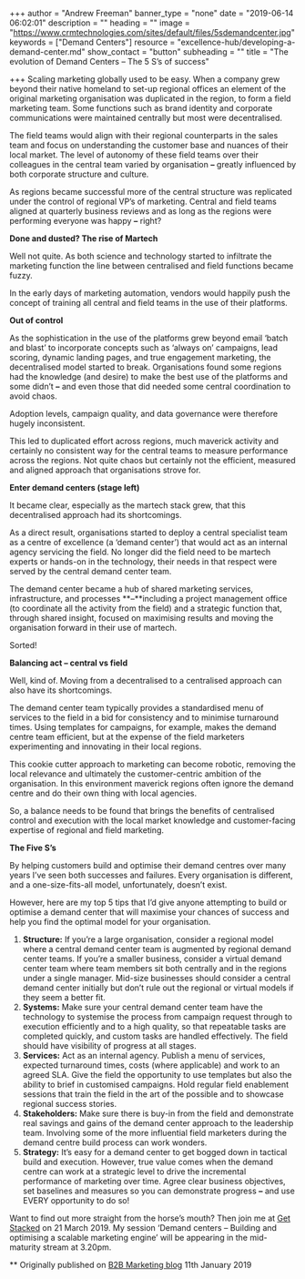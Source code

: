 +++
author = "Andrew Freeman"
banner_type = "none"
date = "2019-06-14 06:02:01"
description = ""
heading = ""
image = "https://www.crmtechnologies.com/sites/default/files/5sdemandcenter.jpg"
keywords = ["Demand Centers"]
resource = "excellence-hub/developing-a-demand-center.md"
show_contact = "button"
subheading = ""
title = "The evolution of Demand Centers – The 5 S’s of success"

+++
Scaling marketing globally used to be easy. When a company grew beyond their native homeland to set-up regional offices an element of the original marketing organisation was duplicated in the region, to form a field marketing team. Some functions such as brand identity and corporate communications were maintained centrally but most were decentralised.

The field teams would align with their regional counterparts in the sales team and focus on understanding the customer base and nuances of their local market. The level of autonomy of these field teams over their colleagues in the central team varied by organisation **–** greatly influenced by both corporate structure and culture.

As regions became successful more of the central structure was replicated under the control of regional VP’s of marketing. Central and field teams aligned at quarterly business reviews and as long as the regions were performing everyone was happy **–** right?

**Done and dusted? The rise of Martech**

Well not quite. As both science and technology started to infiltrate the marketing function the line between centralised and field functions became fuzzy.

In the early days of marketing automation, vendors would happily push the concept of training all central and field teams in the use of their platforms.

**Out of control**

As the sophistication in the use of the platforms grew beyond email ‘batch and blast’ to incorporate concepts such as ‘always on’ campaigns, lead scoring, dynamic landing pages, and true engagement marketing, the decentralised model started to break. Organisations found some regions had the knowledge (and desire) to make the best use of the platforms and some didn’t **–** and even those that did needed some central coordination to avoid chaos.

Adoption levels, campaign quality, and data governance were therefore hugely inconsistent.

This led to duplicated effort across regions, much maverick activity and certainly no consistent way for the central teams to measure performance across the regions. Not quite chaos but certainly not the efficient, measured and aligned approach that organisations strove for.

**Enter demand centers (stage left)**

It became clear, especially as the martech stack grew, that this decentralised approach had its shortcomings.

As a direct result, organisations started to deploy a central specialist team as a centre of excellence (a ‘demand center’) that would act as an internal agency servicing the field. No longer did the field need to be martech experts or hands-on in the technology, their needs in that respect were served by the central demand center team.

The demand center became a hub of shared marketing services, infrastructure, and processes **–**including a project management office (to coordinate all the activity from the field) and a strategic function that, through shared insight, focused on maximising results and moving the organisation forward in their use of martech.

Sorted!

**Balancing act – central vs field**

Well, kind of. Moving from a decentralised to a centralised approach can also have its shortcomings.

The demand center team typically provides a standardised menu of services to the field in a bid for consistency and to minimise turnaround times. Using templates for campaigns, for example, makes the demand centre team efficient, but at the expense of the field marketers experimenting and innovating in their local regions.

This cookie cutter approach to marketing can become robotic, removing the local relevance and ultimately the customer-centric ambition of the organisation. In this environment maverick regions often ignore the demand centre and do their own thing with local agencies.

So, a balance needs to be found that brings the benefits of centralised control and execution with the local market knowledge and customer-facing expertise of regional and field marketing.

**The Five S’s**

By helping customers build and optimise their demand centres over many years I’ve seen both successes and failures. Every organisation is different, and a one-size-fits-all model, unfortunately, doesn’t exist.

However, here are my top 5 tips that I’d give anyone attempting to build or optimise a demand center that will maximise your chances of success and help you find the optimal model for your organisation.

1. **Structure:** If you’re a large organisation, consider a regional model where a central demand center team is augmented by regional demand center teams. If you’re a smaller business, consider a virtual demand center team where team members sit both centrally and in the regions under a single manager. Mid-size businesses should consider a central demand center initially but don’t rule out the regional or virtual models if they seem a better fit.
2. **Systems:** Make sure your central demand center team have the technology to systemise the process from campaign request through to execution efficiently and to a high quality, so that repeatable tasks are completed quickly, and custom tasks are handled effectively. The field should have visibility of progress at all stages.
3. **Services:** Act as an internal agency. Publish a menu of services, expected turnaround times, costs (where applicable) and work to an agreed SLA. Give the field the opportunity to use templates but also the ability to brief in customised campaigns. Hold regular field enablement sessions that train the field in the art of the possible and to showcase regional success stories.
4. **Stakeholders:** Make sure there is buy-in from the field and demonstrate real savings and gains of the demand center approach to the leadership team. Involving some of the more influential field marketers during the demand centre build process can work wonders.
5. **Strategy:** It’s easy for a demand center to get bogged down in tactical build and execution. However, true value comes when the demand centre can work at a strategic level to drive the incremental performance of marketing over time. Agree clear business objectives, set baselines and measures so you can demonstrate progress **–** and use EVERY opportunity to do so!

Want to find out more straight from the horse’s mouth? Then join me at [Get Stacked](http://b2bmarketing.get-stacked.net/) on 21 March 2019. My session ‘Demand centers – Building and optimising a scalable marketing engine’ will be appearing in the mid-maturity stream at 3.20pm.

\** Originally published on [B2B Marketing blog](http://b2bmarketing.get-stacked.net/blog/evolution-demand-centres-5-ss-success/) 11th January 2019
